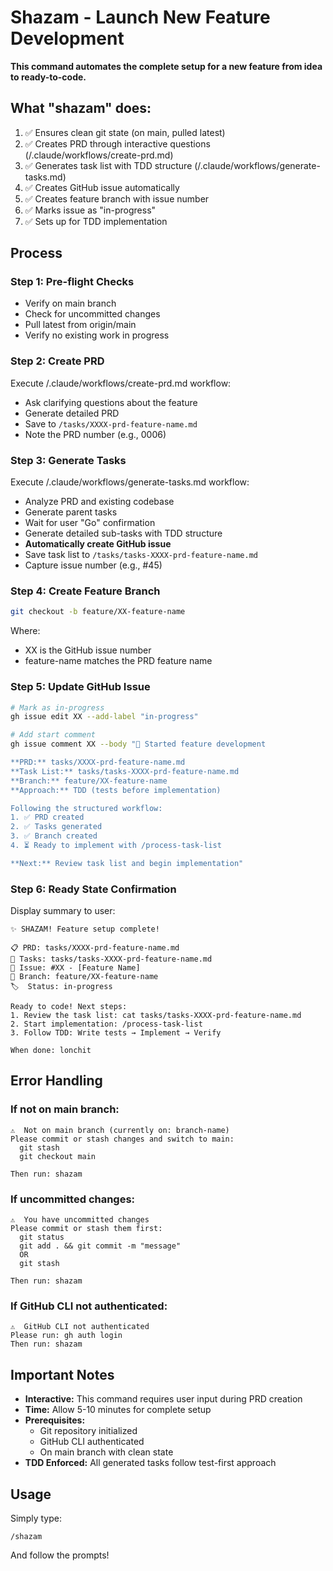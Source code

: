 # Shazam - Launch New Feature Development

**This command automates the complete setup for a new feature from idea to ready-to-code.**

## What "shazam" does:

1. ✅ Ensures clean git state (on main, pulled latest)
2. ✅ Creates PRD through interactive questions (/.claude/workflows/create-prd.md)
3. ✅ Generates task list with TDD structure (/.claude/workflows/generate-tasks.md)
4. ✅ Creates GitHub issue automatically
5. ✅ Creates feature branch with issue number
6. ✅ Marks issue as "in-progress"
7. ✅ Sets up for TDD implementation

## Process

### Step 1: Pre-flight Checks
- Verify on main branch
- Check for uncommitted changes
- Pull latest from origin/main
- Verify no existing work in progress

### Step 2: Create PRD
Execute /.claude/workflows/create-prd.md workflow:
- Ask clarifying questions about the feature
- Generate detailed PRD
- Save to `/tasks/XXXX-prd-feature-name.md`
- Note the PRD number (e.g., 0006)

### Step 3: Generate Tasks
Execute /.claude/workflows/generate-tasks.md workflow:
- Analyze PRD and existing codebase
- Generate parent tasks
- Wait for user "Go" confirmation
- Generate detailed sub-tasks with TDD structure
- **Automatically create GitHub issue**
- Save task list to `/tasks/tasks-XXXX-prd-feature-name.md`
- Capture issue number (e.g., #45)

### Step 4: Create Feature Branch
```bash
git checkout -b feature/XX-feature-name
```
Where:
- XX is the GitHub issue number
- feature-name matches the PRD feature name

### Step 5: Update GitHub Issue
```bash
# Mark as in-progress
gh issue edit XX --add-label "in-progress"

# Add start comment
gh issue comment XX --body "🚀 Started feature development

**PRD:** tasks/XXXX-prd-feature-name.md
**Task List:** tasks/tasks-XXXX-prd-feature-name.md
**Branch:** feature/XX-feature-name
**Approach:** TDD (tests before implementation)

Following the structured workflow:
1. ✅ PRD created
2. ✅ Tasks generated
3. ✅ Branch created
4. ⏳ Ready to implement with /process-task-list

**Next:** Review task list and begin implementation"
```

### Step 6: Ready State Confirmation
Display summary to user:
```
✨ SHAZAM! Feature setup complete!

📋 PRD: tasks/XXXX-prd-feature-name.md
📝 Tasks: tasks/tasks-XXXX-prd-feature-name.md
🎫 Issue: #XX - [Feature Name]
🌿 Branch: feature/XX-feature-name
🏷️  Status: in-progress

Ready to code! Next steps:
1. Review the task list: cat tasks/tasks-XXXX-prd-feature-name.md
2. Start implementation: /process-task-list
3. Follow TDD: Write tests → Implement → Verify

When done: lonchit
```

## Error Handling

### If not on main branch:
```
⚠️  Not on main branch (currently on: branch-name)
Please commit or stash changes and switch to main:
  git stash
  git checkout main

Then run: shazam
```

### If uncommitted changes:
```
⚠️  You have uncommitted changes
Please commit or stash them first:
  git status
  git add . && git commit -m "message"
  OR
  git stash

Then run: shazam
```

### If GitHub CLI not authenticated:
```
⚠️  GitHub CLI not authenticated
Please run: gh auth login
Then run: shazam
```

## Important Notes

- **Interactive:** This command requires user input during PRD creation
- **Time:** Allow 5-10 minutes for complete setup
- **Prerequisites:**
  - Git repository initialized
  - GitHub CLI authenticated
  - On main branch with clean state
- **TDD Enforced:** All generated tasks follow test-first approach

## Usage

Simply type:
```
/shazam
```

And follow the prompts!
